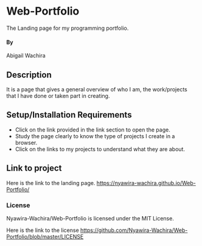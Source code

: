 # Web-Portfolio
The Landing page for my programming portfolio.
#### By
Abigail Wachira
## Description
It is a page that gives a general overview of who I am, the work/projects that I have done or taken part in creating.
## Setup/Installation Requirements
* Click on the link provided in the link section to open the page.
* Study the page clearly to know the type of projects I create in a browser.
* Click on the links to my projects to understand what they are about.
## Link to project
Here is the link to the landing page.
https://nyawira-wachira.github.io/Web-Portfolio/
### License
Nyawira-Wachira/Web-Portfolio is licensed under the MIT License.

Here is the link to the license
https://github.com/Nyawira-Wachira/Web-Portfolio/blob/master/LICENSE
  
